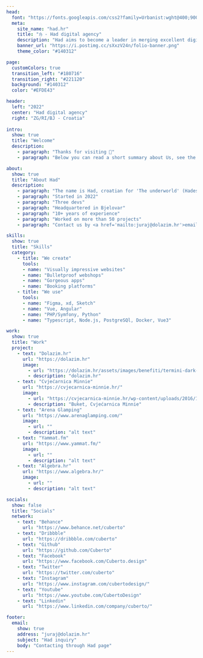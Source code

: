 ```yaml
---
head:
  font: "https://fonts.googleapis.com/css2?family=Urbanist:wght@400;900&display=swap"
  meta:
    site_name: "had.hr"
    title: "ℌ - Had digital agency"
    description: "Had aims to become a leader in merging excellent digital experiences with bullet-proof web design."
    banner_url: "https://i.postimg.cc/sXxzV24n/folio-banner.png"
    theme_color: "#140312"

page:
  customColors: true
  transition_left: "#180716"
  transition_right: "#221120"
  background: "#140312"
  color: "#EFDE43"

header:
  left: "2022"
  center: "Had digital agency"
  right: "ZG/RI/BJ - Croatia"
  
intro:
  show: true
  title: "Welcome"
  description:
    - paragraph: "Thanks for visiting 🤗"
    - paragraph: "Below you can read a short summary about Us, see the tools we use to create digital products and see some of the projects we were a part of."

about:
  show: true
  title: "About Had"
  description:
    - paragraph: "The name is Had, croatian for 'The underworld' (Hades)"
    - paragraph: "Started in 2022"
    - paragraph: "Three devs"
    - paragraph: "Headquartered in Bjelovar"
    - paragraph: "10+ years of experience"
    - paragraph: "Worked on more than 50 projects"
    - paragraph: "Contact us by <a href='mailto:juraj@dolazim.hr'>email</a>"

skills:
  show: true
  title: "Skills"
  category:
    - title: "We create"
      tools:
      - name: "Visually impressive websites"
      - name: "Bulletproof webshops"
      - name: "Gorgeous apps"
      - name: "Booking platforms"
    - title: "We use"
      tools:
      - name: "Figma, xd, Sketch"
      - name: "Vue, Angular"
      - name: "PHP/Symfony, Python"
      - name: "Typescript, Node.js, PostgreSQl, Docker, Vue3"

work:
  show: true
  title: "Work"
  project:
    - text: "Dolazim.hr"
      url: "https://dolazim.hr"
      image:
        - url: "https://dolazim.hr/assets/images/benefiti/termini-dark-1336x1782.png"
        - description: "dolazim.hr"
    - text: "Cvjećarnica Minnie"
      url: "https://cvjecarnica-minnie.hr/"
      image:
        - url: "https://cvjecarnica-minnie.hr/wp-content/uploads/2016/10/43-e1477310174660-1-1170x2075.jpg"
        - description: "Buket, Cvjećarnica Minnie"
    - text: "Arena Glamping"
      url: "https://www.arenaglamping.com/"
      image:
        - url: ""
        - description: "alt text"
    - text: "Yammat.fm"
      url: "https://www.yammat.fm/"
      image:
        - url: ""
        - description: "alt text"
    - text: "Algebra.hr"
      url: "https://www.algebra.hr/"
      image:
        - url: ""
        - description: "alt text"

socials:
  show: false
  title: "Socials"
  network:
    - text: "Behance"
      url: "https://www.behance.net/cuberto"
    - text: "Dribbble"
      url: "https://dribbble.com/cuberto"
    - text: "Github"
      url: "https://github.com/Cuberto"
    - text: "Facebook"
      url: "https://www.facebook.com/Cuberto.design"
    - text: "Twitter"
      url: "https://twitter.com/cuberto"
    - text: "Instagram"
      url: "https://www.instagram.com/cubertodesign/"
    - text: "Youtube"
      url: "https://www.youtube.com/CubertoDesign"
    - text: "Linkedin"
      url: "https://www.linkedin.com/company/cuberto/"

footer:
  email:
    show: true
    address: "juraj@dolazim.hr"
    subject: "Had inquiry"
    body: "Contacting through Had page"
---
```

